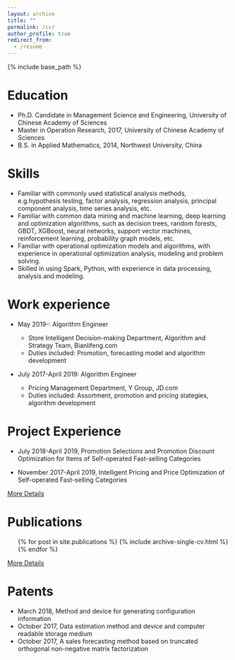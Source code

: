 ```yaml
---
layout: archive
title: ""
permalink: /cv/
author_profile: true
redirect_from:
  - /resume
---
```


{% include base_path %}

Education
======
* Ph.D. Candidate in Management Science and Engineering, University of Chinese Academy of Sciences
* Master in Operation Research, 2017, University of Chinese Academy of Sciences
* B.S. in Applied Mathematics, 2014, Northwest University, China

Skills
======
* Familiar with commonly used statistical analysis methods, e.g.hypothesis testing, factor analysis, regression analysis, principal component analysis, time series analysis, etc.
* Familiar with common data mining and machine learning, deep learning and optimization algorithms, such as decision trees, random forests, GBDT, XGBoost, neural networks, support vector machines, reinforcement learning, probability graph models, etc.
* Familiar with operational optimization models and algorithms, with experience in operational optimization analysis, modeling and problem solving.
* Skilled in using Spark, Python, with experience in data processing, analysis and modeling.

Work experience
======
* May 2019-: Algorithm Engineer
  * Store Intelligent Decision-making Department, Algorithm and Strategy Team, Bianlifeng.com
  * Duties included: Promotion, forecasting model and algorithm development

* July 2017-April 2019: Algorithm Engineer
  * Pricing Management Department, Y Group, JD.com
  * Duties included: Assortment, promotion and pricing stategies, algorithm development

Project Experience
======
* July 2018-April 2019, Promotion Selections and Promotion Discount Optimization for Items of Self-operated Fast-selling Categories

* November 2017-April 2019, Intelligent Pricing and Price Optimization of Self-operated Fast-selling Categories

[More Details](https://xflee.github.io//projects/)

Publications
======
  <ul>{% for post in site.publications %}
    {% include archive-single-cv.html %}
  {% endfor %}</ul>

[More Details](https://xflee.github.io//publications/)

Patents
======
* March 2018, Method and device for generating configuration information
* October 2017, Data estimation method and device and computer readable storage medium
* October 2017, A sales forecasting method based on truncated orthogonal non-negative matrix factorization
